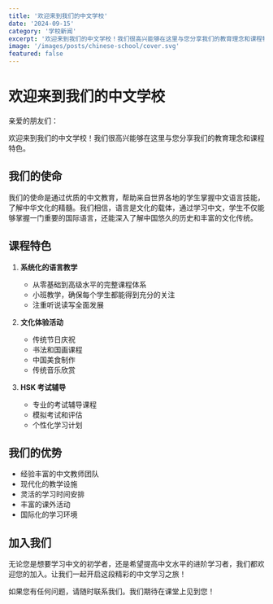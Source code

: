 ```yaml
---
title: '欢迎来到我们的中文学校'
date: '2024-09-15'
category: '学校新闻'
excerpt: '欢迎来到我们的中文学校！我们很高兴能够在这里与您分享我们的教育理念和课程特色。'
image: '/images/posts/chinese-school/cover.svg'
featured: false
---
```


# 欢迎来到我们的中文学校

亲爱的朋友们：

欢迎来到我们的中文学校！我们很高兴能够在这里与您分享我们的教育理念和课程特色。

## 我们的使命

我们的使命是通过优质的中文教育，帮助来自世界各地的学生掌握中文语言技能，了解中华文化的精髓。我们相信，语言是文化的载体，通过学习中文，学生不仅能够掌握一门重要的国际语言，还能深入了解中国悠久的历史和丰富的文化传统。

## 课程特色

1. **系统化的语言教学**

   - 从零基础到高级水平的完整课程体系
   - 小班教学，确保每个学生都能得到充分的关注
   - 注重听说读写全面发展

2. **文化体验活动**

   - 传统节日庆祝
   - 书法和国画课程
   - 中国美食制作
   - 传统音乐欣赏

3. **HSK 考试辅导**
   - 专业的考试辅导课程
   - 模拟考试和评估
   - 个性化学习计划

## 我们的优势

- 经验丰富的中文教师团队
- 现代化的教学设施
- 灵活的学习时间安排
- 丰富的课外活动
- 国际化的学习环境

## 加入我们

无论您是想要学习中文的初学者，还是希望提高中文水平的进阶学习者，我们都欢迎您的加入。让我们一起开启这段精彩的中文学习之旅！

如果您有任何问题，请随时联系我们。我们期待在课堂上见到您！
